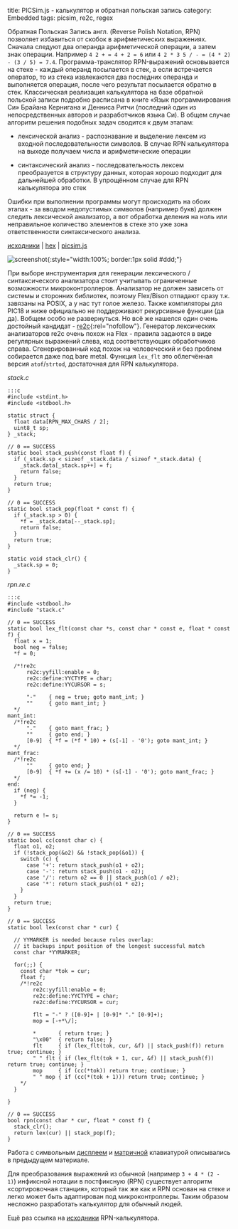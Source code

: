 title:  PICSim.js - калькулятор и обратная польская запись
category: Embedded
tags: picsim, re2c, regex

Обратная Польская Запись англ. (Reverse Polish Notation, RPN) позволяет избавиться от скобок в арифметических выражениях. Сначала следуют два операнда арифметической операции, а затем знак операции. Например ```4 2 + = 4 + 2 = 6``` или ```4 2 * 3 5 / - = (4 * 2) - (3 / 5) = 7.4```. Программа-транслятор RPN-выражений основывается на стеке - каждый операнд посылается в стек, а если встречается оператор, то из стека извлекаются два последних операнда и выполняется
операция, после чего результат посылается обратно в стек. Классическая реализация калькулятора на базе обратной польской записи подробно расписана в книге «Язык программирования Си» Брайана Кернигана и Денниса Ритчи (последний один из непосредственных авторов и разработчиков языка Си). В общем случае алгоритм решения подобных задач сводится к двум этапам:

 - лексической анализ - распознавание и выделение лексем из входной последовательности символов. В случае RPN калькулятора на выходе получаем числа и арифметические операции

 - синтаксический анализ - последовательность лексем преобразуется в структуру данных, которая хорошо подходит для дальнейшей обработки. В упрощённом случае для RPN калькулятора это стек

Ошибки при выполнении программы могут происходить на обоих этапах - за вводом недопустимых символов (например букв) должен следить лексической анализатор, а вот обработка деления на ноль или неправильное количество элементов в стеке это уже зона ответственности синтаксического анализа.

[исходники]({attach}rpn.zip) | [hex]({attach}main.hex) | [picsim.js](http://mazko.github.io/picsim.js/da43c25591f9e336ec3229d51fbdb495)

[comment]: <> (byzanz-record --x=98 --y=100 -w 1232 -h 664 --delay 3 -d 22 ui.flv)
[comment]: <> (rm -rf frames/* && ffmpeg -i ui.flv -pix_fmt rgb24 -r 10 "frames/frame-%05d.png")
[comment]: <> (convert -monitor -limit memory 1024MiB -limit map 2048MiB -layers removeDups -delay 10 -loop 0 "frames/*.png" ui.gif)

![screenshot]({attach}ui.gif){:style="width:100%; border:1px solid #ddd;"}

При выборе инструментария для генерации лексического / синтаксического анализатора стоит учитывать ограниченные возможности микроконтроллеров. Анализатор не должен зависеть от системы и сторонних библиотек, поэтому Flex/Bison отпадают сразу т.к. завязаны на POSIX, а у нас тут голое железо. Также компиляторы для PIC18 и ниже официально не поддерживают рекурсивные функции (да да). Вобщем особо не развернуться. Но всё же нашелся один очень достойный кандидат - [re2c](http://re2c.org/){:rel="nofollow"}. Генератор лексических анализаторов re2c очень похож на Flex - правила задаются в виде регулярных выражений слева, код соответствующих обработчиков справа. Сгенерированный код похож на человеческий и без проблем собирается даже под bare metal. Функция ```lex_flt``` это облегчённая версия ```atof```/```strtod```, достаточная для RPN калькулятора.

*stack.c*

    :::c
    #include <stdint.h>
    #include <stdbool.h>

    static struct {
      float data[RPN_MAX_CHARS / 2];
      uint8_t sp;
    } _stack;

    // 0 == SUCCESS
    static bool stack_push(const float f) {
      if (_stack.sp < sizeof _stack.data / sizeof *_stack.data) {
        _stack.data[_stack.sp++] = f;
        return false;
      }
      return true;
    }

    // 0 == SUCCESS
    static bool stack_pop(float * const f) {
      if (_stack.sp > 0) {
        *f = _stack.data[--_stack.sp];
        return false;
      }
      return true;
    }

    static void stack_clr() {
      _stack.sp = 0;
    }

*rpn.re.c*

    :::c
    #include <stdbool.h>
    #include "stack.c"

    // 0 == SUCCESS
    static bool lex_flt(const char *s, const char * const e, float * const f) {
      float x = 1;
      bool neg = false;
      *f = 0;

      /*!re2c
          re2c:yyfill:enable = 0;
          re2c:define:YYCTYPE = char;
          re2c:define:YYCURSOR = s;

          "-"    { neg = true; goto mant_int; }
          ""     { goto mant_int; }
      */
    mant_int:
      /*!re2c
          "."    { goto mant_frac; }
          ""     { goto end; }
          [0-9]  { *f = (*f * 10) + (s[-1] - '0'); goto mant_int; }
      */
    mant_frac:
      /*!re2c
          ""     { goto end; }
          [0-9]  { *f += (x /= 10) * (s[-1] - '0'); goto mant_frac; }
      */
    end:
      if (neg) {
        *f *= -1;
      }
      
      return e != s;
    }

    // 0 == SUCCESS
    static bool cc(const char c) {
      float o1, o2;
      if (!stack_pop(&o2) && !stack_pop(&o1)) {
        switch (c) {
          case '+': return stack_push(o1 + o2);
          case '-': return stack_push(o1 - o2);
          case '/': return o2 == 0 || stack_push(o1 / o2);
          case '*': return stack_push(o1 * o2);
        }
      } 
      return true;
    }

    // 0 == SUCCESS
    static bool lex(const char * cur) {
      
      // YYMARKER is needed because rules overlap:
      // it backups input position of the longest successful match
      const char *YYMARKER;

      for(;;) {
        const char *tok = cur;
        float f;
        /*!re2c
            re2c:yyfill:enable = 0;
            re2c:define:YYCTYPE = char;
            re2c:define:YYCURSOR = cur;

            flt = "-" ? ([0-9]+ | [0-9]* "." [0-9]+);
            mop = [-+*\/];

            *       { return true; }
            "\x00"  { return false; }
            flt     { if (lex_flt(tok, cur, &f) || stack_push(f)) return true; continue; }
            " " flt { if (lex_flt(tok + 1, cur, &f) || stack_push(f)) return true; continue; }
            mop     { if (cc(*tok)) return true; continue; }
            " " mop { if (cc(*(tok + 1))) return true; continue; }
        */
      }

    }

    // 0 == SUCCESS
    bool rpn(const char * cur, float * const f) {
      stack_clr();
      return lex(cur) || stack_pop(f);
    }

Работа с символьным [дисплеем]({filename}../2017-01-27-hd44780/2017-01-27-hd44780.md) и [матричной]({filename}../2017-01-30-matrix-keyboard/2017-01-30-matrix-keyboard.md) клавиатурой описывались в предыдущем материале.

Для преобразования выражений из обычной (например ```3 + 4 * (2 - 1)```) инфиксной нотации в постфиксную (RPN) существует алгоритм «сортировочная станция», который так же как и RPN основан на стеке и легко может быть адаптирован под микроконтроллеры. Таким образом несложно разработать калькулятор для обычный людей.

Ещё раз ссылка на [исходники]({attach}rpn.zip) RPN-калькулятора. 